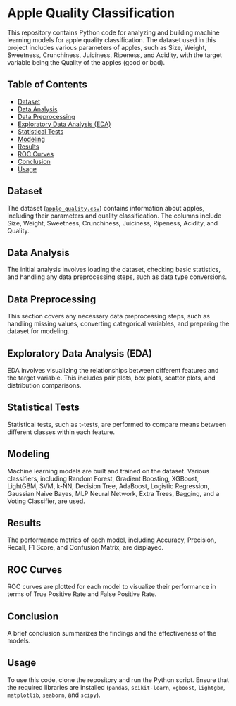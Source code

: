 # Apple Quality Classification

This repository contains Python code for analyzing and building machine learning models for apple quality classification. The dataset used in this project includes various parameters of apples, such as Size, Weight, Sweetness, Crunchiness, Juiciness, Ripeness, and Acidity, with the target variable being the Quality of the apples (good or bad).

## Table of Contents
- [Dataset](#dataset)
- [Data Analysis](#data-analysis)
- [Data Preprocessing](#data-preprocessing)
- [Exploratory Data Analysis (EDA)](#exploratory-data-analysis-eda)
- [Statistical Tests](#statistical-tests)
- [Modeling](#modeling)
- [Results](#results)
- [ROC Curves](#roc-curves)
- [Conclusion](#conclusion)
- [Usage](#usage)

## Dataset

The dataset ([`apple_quality.csv`](https://www.kaggle.com/datasets/nelgiriyewithana/apple-quality)) contains information about apples, including their parameters and quality classification. The columns include Size, Weight, Sweetness, Crunchiness, Juiciness, Ripeness, Acidity, and Quality.

## Data Analysis

The initial analysis involves loading the dataset, checking basic statistics, and handling any data preprocessing steps, such as data type conversions.

## Data Preprocessing

This section covers any necessary data preprocessing steps, such as handling missing values, converting categorical variables, and preparing the dataset for modeling.

## Exploratory Data Analysis (EDA)

EDA involves visualizing the relationships between different features and the target variable. This includes pair plots, box plots, scatter plots, and distribution comparisons.

## Statistical Tests

Statistical tests, such as t-tests, are performed to compare means between different classes within each feature.

## Modeling

Machine learning models are built and trained on the dataset. Various classifiers, including Random Forest, Gradient Boosting, XGBoost, LightGBM, SVM, k-NN, Decision Tree, AdaBoost, Logistic Regression, Gaussian Naive Bayes, MLP Neural Network, Extra Trees, Bagging, and a Voting Classifier, are used.

## Results

The performance metrics of each model, including Accuracy, Precision, Recall, F1 Score, and Confusion Matrix, are displayed.

## ROC Curves

ROC curves are plotted for each model to visualize their performance in terms of True Positive Rate and False Positive Rate.

## Conclusion

A brief conclusion summarizes the findings and the effectiveness of the models.

## Usage

To use this code, clone the repository and run the Python script. Ensure that the required libraries are installed (`pandas`, `scikit-learn`, `xgboost`, `lightgbm`, `matplotlib`, `seaborn`, and `scipy`).
